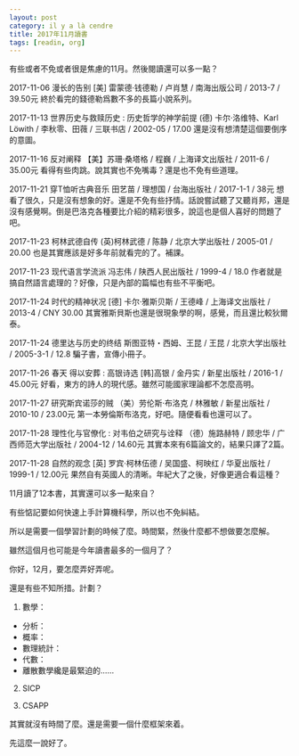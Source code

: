 ```yaml
---
layout: post
category: il y a là cendre
title: 2017年11月讀書
tags: [readin, org]
---
```


有些或者不免或者很是焦慮的11月。然後閱讀還可以多一點？

2017-11-06 漫长的告别 [美] 雷蒙德·钱德勒 / 卢肖慧 / 南海出版公司 / 2013-7 / 39.50元 終於看完的錢德勒爲數不多的長篇小說系列。

2017-11-13  世界历史与救赎历史 : 历史哲学的神学前提 (德) 卡尔·洛维特、Karl Löwith / 李秋零、田薇 / 三联书店 / 2002-05 / 17.00  還是沒有想清楚這個要倒序的意圖。

2017-11-16  反对阐释 【美】苏珊·桑塔格 / 程巍 / 上海译文出版社 / 2011-6 / 35.00元 看得有些肉跳。說其實也不免嘴毒？還是也不免有些道理。

2017-11-21 穿T恤听古典音乐 田艺苗 / 理想国 / 台海出版社 / 2017-1-1 / 38元 想看了很久，只是沒有想象的好。還是不免有些抒情。話說嘗試聽了又聽肖邦，還是沒有感覺啊。倒是巴洛克各種要比介紹的精彩很多，說這也是個人喜好的問題了吧。

2017-11-23  柯林武德自传 (英)柯林武德 / 陈静 / 北京大学出版社 / 2005-01 / 20.00 也是其實應該是好多年前就看完的了。補課。

2017-11-23 现代语言学流派 冯志伟 / 陕西人民出版社 / 1999-4 / 18.0 作者就是搞自然語言處理的？好像，只是內部的篇幅也有些不平衡吧。

2017-11-24  时代的精神状况 [德] 卡尔·雅斯贝斯 / 王德峰 / 上海译文出版社 / 2013-4 / CNY 30.00 其實雅斯貝斯也還是很現象學的啊，感覺，而且還比較狄爾泰。

2017-11-24  德里达与历史的终结 斯图亚特・西姆、王昆 / 王昆 / 北京大学出版社 / 2005-3-1 / 12.8 騙子書，宣傳小冊子。

2017-11-26  春天 得以安葬 : 高银诗选 [韩]高银 / 金丹实 / 新星出版社 / 2016-1 / 45.00元 好看，東方的詩人的現代感。雖然可能國家理論都不怎麼高明。

2017-11-27 研究斯宾诺莎的贼 （美）劳伦斯·布洛克 / 林雅敏 / 新星出版社 / 2010-10 / 23.00元 第一本勞倫斯布洛克，好吧。隨便看看也還可以了。

2017-11-28 理性化与官僚化 : 对韦伯之研究与诠释 （德）施路赫特 / 顾忠华 / 广西师范大学出版社 / 2004-12 / 14.60元 其實本來有6篇論文的，結果只譯了2篇。

2017-11-28 自然的观念 [英] 罗宾·柯林伍德 / 吴国盛、柯映红 / 华夏出版社 / 1999-1 / 12.00元 果然自有英國人的清晰。年紀大了之後，好像更適合看這種？

11月讀了12本書，其實還可以多一點來自？

有些惦記要如何快速上手計算機科學，所以也不免糾結。

所以是需要一個學習計劃的時候了麼。時間緊，然後什麼都不想做要怎麼解。

雖然這個月也可能是今年讀書最多的一個月了？

你好，12月，要怎麼弄好弄呢。

還是有些不知所措。計劃？

1. 數學：
  + 分析：
  + 概率：
  + 數理統計：
  + 代數：
  + 離散數學纔是最緊迫的……
  
2. SICP

3. CSAPP

其實就沒有時間了麼。還是需要一個什麼框架來着。

先這麼一說好了。
